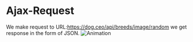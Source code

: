 ﻿# Ajax-Request
 
 We make request to URL:https://dog.ceo/api/breeds/image/random we get response in the form of JSON.
![Animation](https://user-images.githubusercontent.com/71762248/208595397-be2624f8-dc44-4235-a289-ed5137a475cc.gif)
